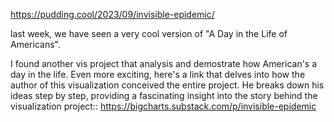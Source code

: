 https://pudding.cool/2023/09/invisible-epidemic/

last week, we have seen a very cool version of "A Day in the Life of Americans". 

I found another vis project that analysis and demostrate how American's a day in the life. Even more exciting, here's a link that delves into how the author of this visualization conceived the entire project. He breaks down his ideas step by step, providing a fascinating insight into the story behind the visualization project:: https://bigcharts.substack.com/p/invisible-epidemic 
